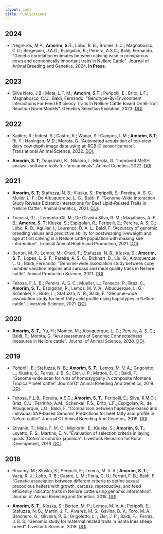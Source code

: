 ```yaml
---
layout: post
title: Publications 
---
```


## 2024

* Negreiros, M.P.; **Amorim, S.T.**; Lôbo, R. B.; Brunes, L.C.; Magnabosco, C.U.; Bergmann, J.A.G.; Espigolan, R.; Pereira, A.S.C.; Baldi, Fernando. "Genetic correlation estimates between calving ease in primiparous cows and economically important traits in Nellore Cattle". Journal of Animal Breeding and Genetics, 2024. **In Press**.

## 2023

* Silva Neto, J.B.; Mota, L.F. M.; **Amorim, S.T.**; Peripolli, E.; Brito, L.F.; Magnabosco, C.U.; Baldi, Fernando. "Genotype-By-Environment Interactions For Feed Efficiency Traits In Nellore Cattle Based On Bi-Trait Reaction Norm Models". Genetics Selection Evolution, 2023. [DOI](https://doi.org/10.1186/s12711-023-00867-2).

## 2022 

* Kadlec, R.; Indest, S.; Castro, K.; Waqar, S.; Campos, L.M.; **Amorim, S.T**; Bi, Y.; Haningan, M.D.; Morota, G. “Automated acquisition of top-view dairy cow depth image data using an RGB-D sensor camera”. Translational Animal Science, 2022. [DOI](https://doi.org/10.1093/tas/txac163).

* **Amorim, S. T**; Tsuyuzaki, K.; Nikaido, I.; Morota, G. “Improved MeSH analysis software tools for farm animals”. Animal Genetics, 2022. [DOI]( https://doi.org/10.1111/age.13159).

## 2021

* **Amorim, S. T**; Stafuzza, N. B.; Kluska, S.; Peripolli, E.; Pereira, A. S. C.; Muller, L. F.; De Albuquerque, L. G.; Baldi, F. “Genome-Wide Interaction Study Reveals Epistatic Interactions for Beef Lipid-Related Traits in Nellore Cattle”. Animal Genetics, 2021. [DOI]( https://doi.org/10.1111/age.13124).

* Tonussi, R.L.; Londoño-Gil, M.; De Oliveira Silva, R. M.; Magalhães, A. F. B.; **Amorim, S. T**; Kluska, S.; Espigolan, R.; Peripolli, E.; Pereira, A. S. C.; Lôbo, R. B.; Aguilar, I.; Lourenço, D. A. L.; Baldi, F. “Accuracy of genomic breeding values and predictive ability for postweaning liveweight and age at first calving in a Nellore cattle population with missing sire information”. Tropical Animal Health and Production, 2021. [DOI](https://doi.org/10.1007/s11250-021-02879-w).

* Berton, M. P.; Lemos, M.; Chud, T.; Stafuzza, N. B.; Kluska, S.; **Amorim, S. T.**; Lopes, L. S. F.; Pereira, A. S. C.; Bickhart, D.; Liu, G.; Albuquerque, L. G.; Baldi, Fernando. “Genome-wide association study between copy number variation regions and carcass and meat quality traits in Nellore cattle”. Animal Production Science, 2021. [DOI](https://doi.org/10.1071/AN20275).

* Feitosa, F. L. B.; Pereira, A. S. C.; Mueller, L.; Fonseca, P.; Braz, C.; **Amorim, S. T.**; Espigolan, R.; Lemos, M. V. A.; Albuquerque, L. G.; Schenkel, F.; Brito, L.; Stafuzza, N. B.; Baldi, F. “Genome-wide association study for beef fatty acid profile using haplotypes in Nellore cattle”. Livestock Science, 2021. [DOI](https://doi.org/10.1016/j.livsci.2021.104396).

## 2020
* **Amorim, S. T,**; Yu, H.; Momen, M.; Albuquerque, L. G.; Pereira, A. S. C.; Baldi, F.; Morota, G. “An assessment of Genomic Connectedness measures in Nellore cattle”. Journal of Animal Science, 2020. [DOI](https://doi.org/10.1093/jas/skaa289).

## 2019
* Peripolli, E.; Stafuzza, N. B.; **Amorim, S. T.**; Lemos, M. V. A.; Grigoletto, L.; Kluska, S.; Ferraz, J. B. S.; Eler, J. P.; Mattos, E. C.; Baldi, F. “Genome-wide scan for runs of homozygosity in composite Montana Tropical® beef cattle”. Journal Of Animal Breeding And Genetics, 2019. [DOI]( https://doi.org/10.1111/jbg.12428).

* Feitosa, F.L.B.; Pereira, A.S.C.; **Amorim, S. T.**; Peripolli, E.; Silva, R.M.O.; Braz, C.U.; Ferrinho, A.M.; Schenkel, F.S.; Brito, L.F.; Espigolan, R.; de Albuquerque, L.G.; Baldi, F. "Comparison between haplotype-based and individual SNP-based Genomic Predictions for beef fatty acid profile in Nelore cattle". Journal Of Animal Breeding And Genetics, 2019. [DOI](https://doi.org/10.1111/jbg.12463).

* Stivanin, T.; Maia, F. M. C.; Migliorini, E.; Kluska, S.; **Amorim, S. T.**; Lovatto, F. S.; Martins, E. N. "Evaluation of selection criteria in laying quails (Coturnix coturnix japonica". Livestock Research for Rural Development, 2019. [DOI](http://www.lrrd.org/lrrd31/9/tstiv31142.html).

## 2018
* Bonamy, M.; Kluska, S.; Peripolli, E.; Lemos, M. V. A.; **Amorim, S. T.**; Vaca, R. J.; Lobo, R. B.; Castro, L. M.; Faria, C. U.; Ferrari, F. B.; Baldi, F. “Genetic association between different criteria to define sexual precocious heifers with growth, carcass, reproductive, and feed efficiency indicator traits in Nellore cattle using genomic information”. Journal of Animal Breeding and Genetics, 2018. [DOI](http://dx.doi.org/10.1111/jbg.12366).

* **Amorim, S. T.**, Kluska, S.; Berton, M. P.; Lemos, M. V. A.; Peripolli, E.; Stafuzza, N. B.; Martin, J. F.; Alvarez, M. S.; Gavina, B. V.; Toro, M. A.; Banchero, G.; Oliveira, P. S.; Grigoletto, L. ; Eler, J. P.; Baldi, F. ; Ferraz, J. B. S. “Genomic study for maternal related traits in Santa Inês sheep breed”. Livestock Science, 2018. [DOI](http://dx.doi.org/10.1016/j.livsci.2018.09.011).
